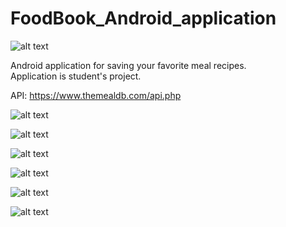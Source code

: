 # FoodBook_Android_application

![alt text](https://github.com/jelenapetrovacki/FoodBook_Android_application/blob/master/AndroidProjekat/app/src/main/res/mipmap-xxxhdpi/ic_launcher2_round.png)

Android application for saving your favorite meal recipes. <br />
Application is student's project.

API: https://www.themealdb.com/api.php

![alt text](https://github.com/jelenapetrovacki/FoodBook_Android_application/blob/master/Screenshot/FoodBook%20Android/Screenshot_20191029-222552.png)

![alt text](https://github.com/jelenapetrovacki/FoodBook_Android_application/blob/master/Screenshot/FoodBook%20Android/Screenshot_20191029-222559.png)

![alt text](https://github.com/jelenapetrovacki/FoodBook_Android_application/blob/master/Screenshot/FoodBook%20Android/Screenshot_20191029-222628.png)

![alt text](https://github.com/jelenapetrovacki/FoodBook_Android_application/blob/master/Screenshot/FoodBook%20Android/Screenshot_20191029-222643.png)

![alt text](https://github.com/jelenapetrovacki/FoodBook_Android_application/blob/master/Screenshot/FoodBook%20Android/Screenshot_20191029-222658.png)

![alt text](https://github.com/jelenapetrovacki/FoodBook_Android_application/blob/master/Screenshot/FoodBook%20Android/Screenshot_20191029-222806.png)


